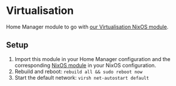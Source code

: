 # Virtualisation

Home Manager module to go with [our Virtualisation NixOS module](../../nixos/virtualisation/README.md).

## Setup

1. Import this module in your Home Manager configuration and the corresponding [NixOS module](../../nixos/virtualisation/README.md) in your NixOS configuration.
1. Rebuild and reboot: `rebuild all && sudo reboot now`
1. Start the default network: `virsh net-autostart default`

